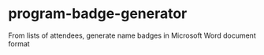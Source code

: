 # program-badge-generator
From lists of attendees, generate name badges in Microsoft Word document format
